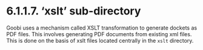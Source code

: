# 6.1.1.7. ‘xslt’ sub-directory

Goobi uses a mechanism called XSLT transformation to generate dockets as PDF files. This involves generating PDF documents from existing xml files. This is done on the basis of xslt files located centrally in the `xslt` directory.

